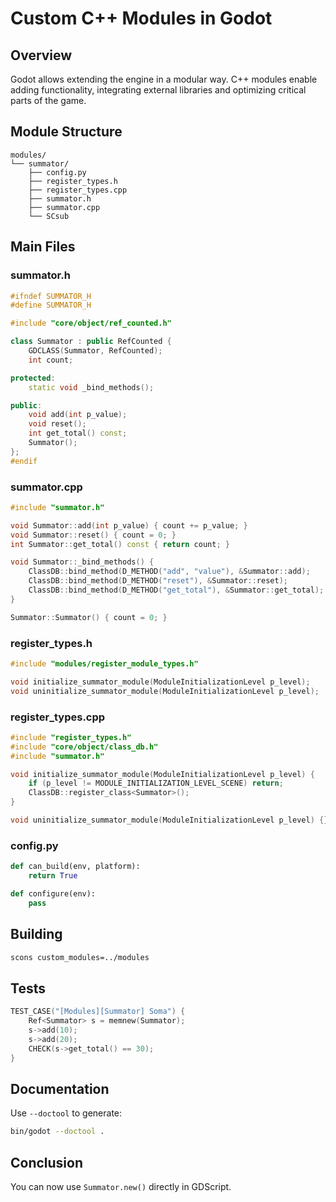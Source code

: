
# Custom C++ Modules in Godot

## Overview

Godot allows extending the engine in a modular way. C++ modules enable adding functionality, integrating external libraries and optimizing critical parts of the game.

## Module Structure

```
modules/
└── summator/
    ├── config.py
    ├── register_types.h
    ├── register_types.cpp
    ├── summator.h
    ├── summator.cpp
    └── SCsub
```

## Main Files

### summator.h

```cpp
#ifndef SUMMATOR_H
#define SUMMATOR_H

#include "core/object/ref_counted.h"

class Summator : public RefCounted {
    GDCLASS(Summator, RefCounted);
    int count;

protected:
    static void _bind_methods();

public:
    void add(int p_value);
    void reset();
    int get_total() const;
    Summator();
};
#endif
```

### summator.cpp

```cpp
#include "summator.h"

void Summator::add(int p_value) { count += p_value; }
void Summator::reset() { count = 0; }
int Summator::get_total() const { return count; }

void Summator::_bind_methods() {
    ClassDB::bind_method(D_METHOD("add", "value"), &Summator::add);
    ClassDB::bind_method(D_METHOD("reset"), &Summator::reset);
    ClassDB::bind_method(D_METHOD("get_total"), &Summator::get_total);
}

Summator::Summator() { count = 0; }
```

### register_types.h

```cpp
#include "modules/register_module_types.h"

void initialize_summator_module(ModuleInitializationLevel p_level);
void uninitialize_summator_module(ModuleInitializationLevel p_level);
```

### register_types.cpp

```cpp
#include "register_types.h"
#include "core/object/class_db.h"
#include "summator.h"

void initialize_summator_module(ModuleInitializationLevel p_level) {
    if (p_level != MODULE_INITIALIZATION_LEVEL_SCENE) return;
    ClassDB::register_class<Summator>();
}

void uninitialize_summator_module(ModuleInitializationLevel p_level) {}
```

### config.py

```python
def can_build(env, platform):
    return True

def configure(env):
    pass
```

## Building

```sh
scons custom_modules=../modules
```

## Tests

```cpp
TEST_CASE("[Modules][Summator] Soma") {
    Ref<Summator> s = memnew(Summator);
    s->add(10);
    s->add(20);
    CHECK(s->get_total() == 30);
}
```

## Documentation

Use `--doctool` to generate:

```sh
bin/godot --doctool .
```

## Conclusion

You can now use `Summator.new()` directly in GDScript.

